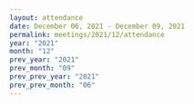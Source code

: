 ```yaml
---
layout: attendance
date: December 06, 2021 - December 09, 2021
permalink: meetings/2021/12/attendance
year: "2021"
month: "12"
prev_year: "2021"
prev_month: "09"
prev_prev_year: "2021"
prev_prev_month: "06"
---
```

